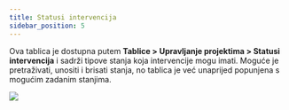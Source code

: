 ```yaml
---
title: Statusi intervencija
sidebar_position: 5
---
```


Ova tablica je dostupna putem **Tablice > Upravljanje projektima > Statusi intervencija** i sadrži tipove stanja koja intervencije mogu imati. Moguće je pretraživati, unositi i brisati stanja, no tablica je već unaprijed popunjena s mogućim zadanim stanjima.  

![](/img/it-it/configurations/tables/projects/interv.png)

